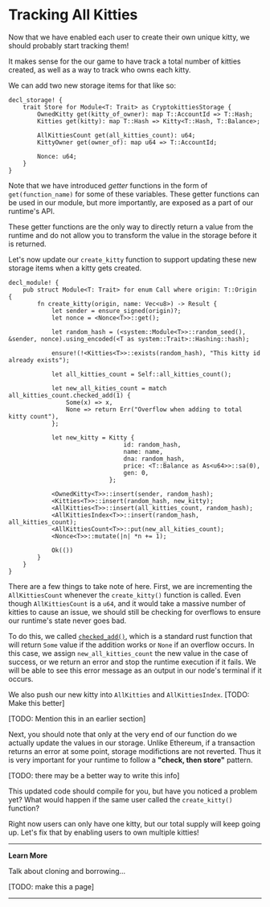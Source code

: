 Tracking All Kitties
===

Now that we have enabled each user to create their own unique kitty, we should probably start tracking them!

It makes sense for the our game to have track a total number of kitties created, as well as a way to track who owns each kitty.

We can add two new storage items for that like so:

```
decl_storage! {
    trait Store for Module<T: Trait> as CryptokittiesStorage {
        OwnedKitty get(kitty_of_owner): map T::AccountId => T::Hash;
        Kitties get(kitty): map T::Hash => Kitty<T::Hash, T::Balance>;
        
        AllKittiesCount get(all_kitties_count): u64;
        KittyOwner get(owner_of): map u64 => T::AccountId;

        Nonce: u64;
    }
}
```

Note that we have introduced *getter* functions in the form of `get(function_name)` for some of these variables. These getter functions can be used in our module, but more importantly, are exposed as a part of our runtime's API.

These getter functions are the only way to directly return a value from the runtime and do not allow you to transform the value in the storage before it is returned.

Let's now update our `create_kitty` function to support updating these new storage items when a kitty gets created.

```
decl_module! {
    pub struct Module<T: Trait> for enum Call where origin: T::Origin {
        fn create_kitty(origin, name: Vec<u8>) -> Result {
            let sender = ensure_signed(origin)?;
            let nonce = <Nonce<T>>::get();

            let random_hash = (<system::Module<T>>::random_seed(), &sender, nonce).using_encoded(<T as system::Trait>::Hashing::hash);

            ensure!(!<Kitties<T>>::exists(random_hash), "This kitty id already exists");

            let all_kitties_count = Self::all_kitties_count();

            let new_all_kities_count = match all_kitties_count.checked_add(1) {
                Some(x) => x,
                None => return Err("Overflow when adding to total kitty count"),
            };

            let new_kitty = Kitty {
                                id: random_hash,
                                name: name,
                                dna: random_hash,
                                price: <T::Balance as As<u64>>::sa(0),
                                gen: 0,
                            };

            <OwnedKitty<T>>::insert(sender, random_hash);
            <Kitties<T>>::insert(random_hash, new_kitty);
            <AllKitties<T>>::insert(all_kitties_count, random_hash);
            <AllKittiesIndex<T>>::insert(random_hash, all_kitties_count);
            <AllKittiesCount<T>>::put(new_all_kities_count);
            <Nonce<T>>::mutate(|n| *n += 1);

            Ok(())
        }
    }
}
```

There are a few things to take note of here. First, we are incrementing the `AllKittiesCount` whenever the `create_kitty()` function is called. Even though `AllKittiesCount` is a `u64`, and it would take a massive number of kitties to cause an issue, we should still be checking for overflows to ensure our runtime's state never goes bad.

To do this, we called [`checked_add()`](https://doc.rust-lang.org/std/primitive.u64.html#method.checked_add), which is a standard rust function that will return `Some` value if the addition works or `None` if an overflow occurs. In this case, we assign `new_all_kitties_count` the new value in the case of success, or we return an error and stop the runtime execution if it fails. We will be able to see this error message as an output in our node's terminal if it occurs.

We also push our new kitty into `AllKitties` and `AllKittiesIndex`.
[TODO: Make this better]

[TODO: Mention this in an earlier section]

Next, you should note that only at the very end of our function do we actually update the values in our storage. Unlike Ethereum, if a transaction returns an error at some point, storage modifictions are not reverted. Thus it is very important for your runtime to follow a **"check, then store"** pattern.

[TODO: there may be a better way to write this info]

This updated code should compile for you, but have you noticed a problem yet? What would happen if the same user called the `create_kitty()` function?

Right now users can only have one kitty, but our total supply will keep going up. Let's fix that by enabling users to own multiple kitties!

---
**Learn More**

Talk about cloning and borrowing...

[TODO: make this a page]

---